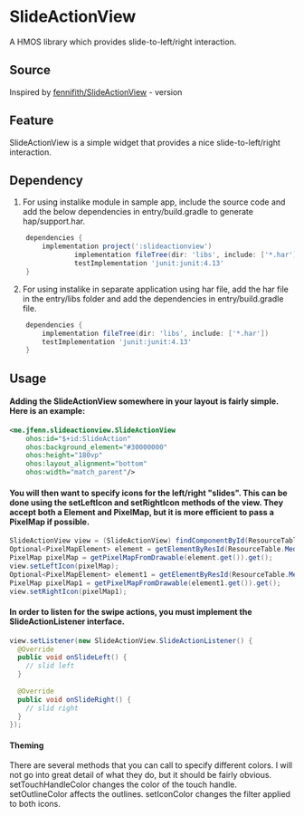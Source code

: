 # SlideActionView

A HMOS library which provides slide-to-left/right interaction.

## Source
Inspired by [fennifith/SlideActionView](https://github.com/fennifith/SlideActionView) - version 

## Feature
SlideActionView is a simple widget that provides a nice slide-to-left/right interaction.


## Dependency
1. For using instalike module in sample app, include the source code and add the below dependencies in entry/build.gradle to generate hap/support.har.
```groovy
	dependencies {
		implementation project(':slideactionview')
                implementation fileTree(dir: 'libs', include: ['*.har'])
                testImplementation 'junit:junit:4.13'
	}
```
2. For using instalike in separate application using har file, add the har file in the entry/libs folder and add the dependencies in entry/build.gradle file.
```groovy
	dependencies {
		implementation fileTree(dir: 'libs', include: ['*.har'])
		testImplementation 'junit:junit:4.13'
	}
```

## Usage

#### Adding the SlideActionView somewhere in your layout is fairly simple. Here is an example:

```xml
<me.jfenn.slideactionview.SlideActionView
    ohos:id="$+id:SlideAction"
    ohos:background_element="#30000000"
    ohos:height="180vp"
    ohos:layout_alignment="bottom"
    ohos:width="match_parent"/>
```

#### You will then want to specify icons for the left/right "slides". This can be done using the setLeftIcon and setRightIcon methods of the view. They accept both a Element and PixelMap, but it is more efficient to pass a PixelMap if possible.

```java
SlideActionView view = (SlideActionView) findComponentById(ResourceTable.Id_SlideAction);
Optional<PixelMapElement> element = getElementByResId(ResourceTable.Media_cancel_2);
PixelMap pixelMap = getPixelMapFromDrawable(element.get()).get();
view.setLeftIcon(pixelMap);
Optional<PixelMapElement> element1 = getElementByResId(ResourceTable.Media_unlock_2);
PixelMap pixelMap1 = getPixelMapFromDrawable(element1.get()).get();
view.setRightIcon(pixelMap1);
```
#### In order to listen for the swipe actions, you must implement the SlideActionListener interface.
```java
view.setListener(new SlideActionView.SlideActionListener() {
  @Override
  public void onSlideLeft() {
    // slid left
  }
  
  @Override
  public void onSlideRight() {
    // slid right
  }
});
 ``` 

#### Theming
There are several methods that you can call to specify different colors. I will not go into great detail of what they do, but it should be fairly obvious. setTouchHandleColor changes the color of the touch handle. setOutlineColor affects the outlines. setIconColor changes the filter applied to both icons.

